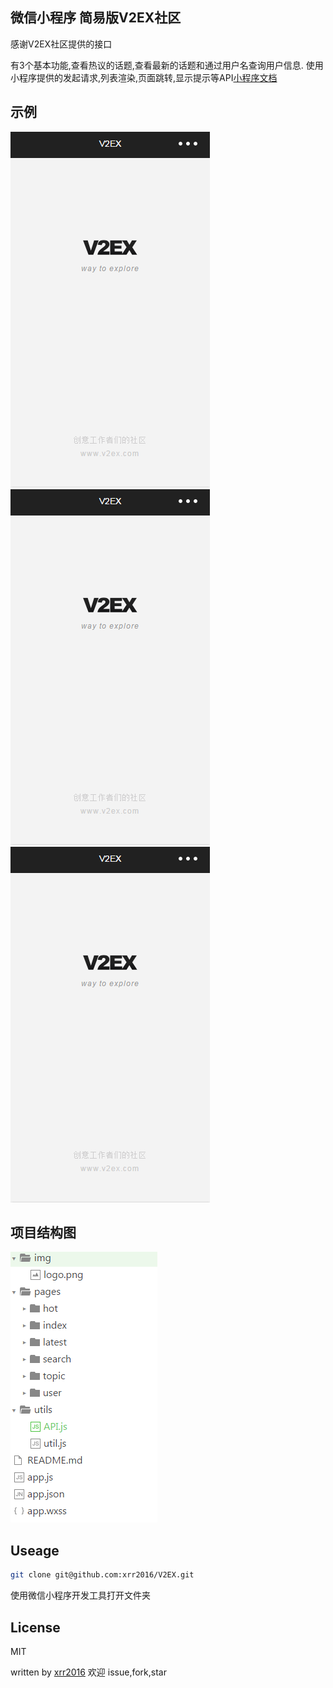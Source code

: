 ## 微信小程序 简易版V2EX社区

感谢V2EX社区提供的接口

有3个基本功能,查看热议的话题,查看最新的话题和通过用户名查询用户信息.
使用小程序提供的发起请求,列表渲染,页面跳转,显示提示等API[小程序文档](https://mp.weixin.qq.com/debug/wxadoc/dev/index.html)


## 示例

![启动](./demo/start.gif) ![查看帖子](./demo/checkTopic.gif) ![查询用户](./demo/search.gif)

## 项目结构图

![目录](./demo/project.png)


## Useage

```bash
git clone git@github.com:xrr2016/V2EX.git
```

使用微信小程序开发工具打开文件夹

## License
   MIT

written by [xrr2016](https://github.com/xrr2016) 欢迎 issue,fork,star
